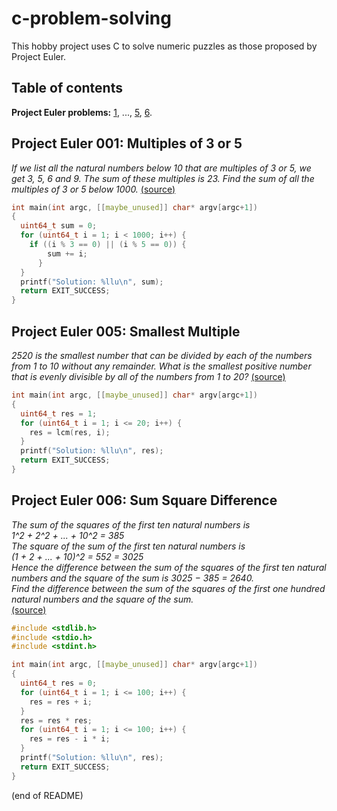 # c-problem-solving

This hobby project uses C to solve numeric puzzles as those proposed by Project Euler.

## Table of contents

**Project Euler problems:**
[1](#project-euler-001-multiples-of-3-or-5), ..., [5](#project-euler-005-smallest-multiple), [6](#project-euler-006-sum-square-difference).

## Project Euler 001: Multiples of 3 or 5

_If we list all the natural numbers below 10 that are multiples of 3 or 5, we get 3, 5, 6 and 9. The sum of these multiples is 23. Find the sum of all the multiples of 3 or 5 below 1000._
[(source)](https://projecteuler.net/problem=1)

``` C
int main(int argc, [[maybe_unused]] char* argv[argc+1])
{
  uint64_t sum = 0;
  for (uint64_t i = 1; i < 1000; i++) {
    if ((i % 3 == 0) || (i % 5 == 0)) {
        sum += i;
      }
  }
  printf("Solution: %llu\n", sum);
  return EXIT_SUCCESS;
}
```

## Project Euler 005: Smallest Multiple

_2520 is the smallest number that can be divided by each of the numbers from 1 to 10 without any remainder. What is the smallest positive number that is evenly divisible by all of the numbers from 1 to 20?_ [(source)](https://projecteuler.net/problem=5)

``` C
int main(int argc, [[maybe_unused]] char* argv[argc+1])
{
  uint64_t res = 1;
  for (uint64_t i = 1; i <= 20; i++) {
    res = lcm(res, i);
  }
  printf("Solution: %llu\n", res);
  return EXIT_SUCCESS;
}
```

## Project Euler 006: Sum Square Difference

_The sum of the squares of the first ten natural numbers is  
1^2 + 2^2 + ... + 10^2 = 385  
The square of the sum of the first ten natural numbers is  
(1 + 2 + ... + 10)^2 = 552 = 3025  
Hence the difference between the sum of the squares of the first ten natural numbers and the square of the sum is 3025 − 385 = 2640.  
Find the difference between the sum of the squares of the first one hundred natural numbers and the square of the sum._  
[(source)](https://projecteuler.net/problem=6)

``` C
#include <stdlib.h>
#include <stdio.h>
#include <stdint.h>

int main(int argc, [[maybe_unused]] char* argv[argc+1])
{
  uint64_t res = 0;
  for (uint64_t i = 1; i <= 100; i++) {
    res = res + i;
  }
  res = res * res;
  for (uint64_t i = 1; i <= 100; i++) {
    res = res - i * i;
  }
  printf("Solution: %llu\n", res);
  return EXIT_SUCCESS;
}
```

(end of README)
